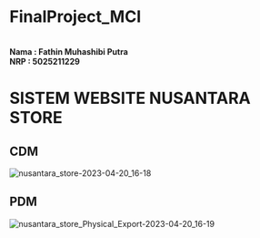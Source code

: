 # FinalProject_MCI

**<br>Nama  : Fathin Muhashibi Putra**
**<br>NRP   : 5025211229**

# SISTEM WEBSITE NUSANTARA STORE


## CDM
![nusantara_store-2023-04-20_16-18](https://user-images.githubusercontent.com/103252800/233320582-461a3961-1b43-4aa7-91a0-3a456cdab137.png)


## PDM
![nusantara_store_Physical_Export-2023-04-20_16-19](https://user-images.githubusercontent.com/103252800/233320617-ba376746-d7ba-43d8-90bd-429f2b71e7bc.png)




